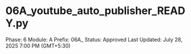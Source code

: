 # 06A_youtube_auto_publisher_READY.py

Phase: 6
Module: A
Prefix: 06A_
Status: Approved
Last Updated: July 28, 2025 7:00 PM (GMT+5:30)
